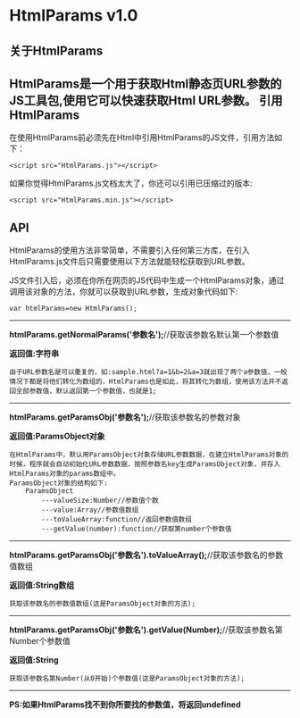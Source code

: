 HtmlParams v1.0
=====================
关于HtmlParams
---------
HtmlParams是一个用于获取Html静态页URL参数的JS工具包,使用它可以快速获取Html URL参数。
引用HtmlParams
---------
在使用HtmlParams前必须先在Html中引用HtmlParams的JS文件，引用方法如下：
``` 
<script src="HtmlParams.js"></script>
```
如果你觉得HtmlParams.js文档太大了，你还可以引用已压缩过的版本:
``` 
<script src="HtmlParams.min.js"></script>
```
API
---------
HtmlParams的使用方法非常简单，不需要引入任何第三方库，在引入HtmlParams.js文件后只需要使用以下方法就能轻松获取到URL参数。

JS文件引入后，必须在你所在网页的JS代码中生成一个HtmlParams对象，通过调用该对象的方法，你就可以获取到URL参数，生成对象代码如下:
``` 
var htmlParams=new HtmlParams();
```

----------
**htmlParams.getNormalParams('参数名');**//获取该参数名默认第一个参数值

**返回值:字符串**

    由于URL参数名是可以重复的，如:sample.html?a=1&b=2&a=3就出现了两个a参数值，一般情况下都是将他们转化为数组的，HtmlParams也是如此，将其转化为数组，使用该方法并不返回全部参数值，默认返回第一个参数值，也就是1;


----------
**htmlParams.getParamsObj('参数名');**//获取该参数名的参数对象

**返回值:ParamsObject对象**

    在HtmlParams中，默认用ParamsObject对象存储URL参数数据，在建立HtmlParams对象的时候，程序就会自动初始化URL参数数据，按照参数名key生成ParamsObject对象，并存入HtmlParams对象的params数组中。
    ParamsObject对象的结构如下:
        ParamsObject
            ---valueSize:Number//参数值个数
            ---value:Array//参数值数组
            ---toValueArray:function//返回参数值数组
            ---getValue(number):function//获取第number个参数值
            
----------
**htmlParams.getParamsObj('参数名').toValueArray();**//获取该参数名的参数值数组

**返回值:String数组**

    获取该参数名的参数值数组(这是ParamsObject对象的方法);
    
----------
**htmlParams.getParamsObj('参数名').getValue(Number);**//获取该参数名第Number个参数值

**返回值:String**

    获取该参数名第Number(从0开始)个参数值(这是ParamsObject对象的方法);
    
----------

**PS:如果HtmlParams找不到你所要找的参数值，将返回undefined**
